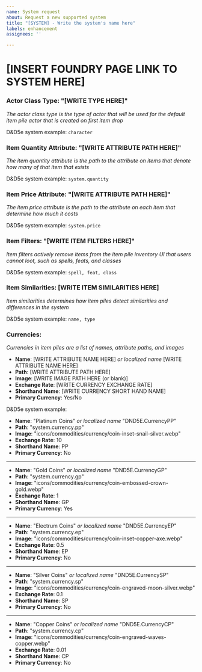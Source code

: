 ```yaml
---
name: System request
about: Request a new supported system
title: "[SYSTEM] - Write the system's name here"
labels: enhancement
assignees: ''

---
```


# **[INSERT FOUNDRY PAGE LINK TO SYSTEM HERE]**

### **Actor Class Type**: "[WRITE TYPE HERE]"

*The actor class type is the type of actor that will be used for the default item pile actor that is created on first
item drop*

D&D5e system example: `character`

### **Item Quantity Attribute**: "[WRITE ATTRIBUTE PATH HERE]"

*The item quantity attribute is the path to the attribute on items that denote how many of that item that exists*

D&D5e system example: `system.quantity`

### **Item Price Attribute**: "[WRITE ATTRIBUTE PATH HERE]"

*The item price attribute is the path to the attribute on each item that determine how much it costs*

D&D5e system example: `system.price`

### **Item Filters**: "[WRITE ITEM FILTERS HERE]"

*Item filters actively remove items from the item pile inventory UI that users cannot loot, such as spells, feats, and
classes*

D&D5e system example: `spell, feat, class`

### **Item Similarities**: [WRITE ITEM SIMILARITIES HERE]

*Item similarities determines how item piles detect similarities and differences in the system*

D&D5e system example: `name, type`

### **Currencies**:

*Currencies in item piles are a list of names, attribute paths, and images*

- **Name**: [WRITE ATTRIBUTE NAME HERE] _or localized name_ [WRITE ATTRIBUTE NAME HERE]
- **Path**: [WRITE ATTRIBUTE PATH HERE]
- **Image**: [WRITE IMAGE PATH HERE (or blank)]
- **Exchange Rate**: [WRITE CURRENCY EXCHANGE RATE]
- **Shorthand Name**: [WRITE CURRENCY SHORT HAND NAME]
- **Primary Currency**: Yes/No

D&D5e system example:

- **Name**: "Platinum Coins" _or localized name_ "DND5E.CurrencyPP"
- **Path**: "system.currency.pp"
- **Image**: "icons/commodities/currency/coin-inset-snail-silver.webp"
- **Exchange Rate**: 10
- **Shorthand Name**: PP
- **Primary Currency**: No

---

- **Name**: "Gold Coins" _or localized name_ "DND5E.CurrencyGP"
- **Path**: "system.currency.gp"
- **Image**: "icons/commodities/currency/coin-embossed-crown-gold.webp"
- **Exchange Rate**: 1
- **Shorthand Name**: GP
- **Primary Currency**: Yes

---

- **Name**: "Electrum Coins" _or localized name_ "DND5E.CurrencyEP"
- **Path**: "system.currency.ep"
- **Image**: "icons/commodities/currency/coin-inset-copper-axe.webp"
- **Exchange Rate**: 0.5
- **Shorthand Name**: EP
- **Primary Currency**: No

---

- **Name**: "Silver Coins" _or localized name_ "DND5E.CurrencySP"
- **Path**: "system.currency.sp"
- **Image**: "icons/commodities/currency/coin-engraved-moon-silver.webp"
- **Exchange Rate**: 0.1
- **Shorthand Name**: SP
- **Primary Currency**: No

---

- **Name**: "Copper Coins" _or localized name_ "DND5E.CurrencyCP"
- **Path**: "system.currency.cp"
- **Image**: "icons/commodities/currency/coin-engraved-waves-copper.webp"
- **Exchange Rate**: 0.01
- **Shorthand Name**: CP
- **Primary Currency**: No
